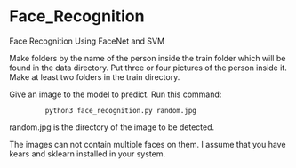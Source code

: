# Face_Recognition
Face Recognition Using FaceNet and SVM

Make folders by the name of the person inside the train folder which will be found in the data directory. Put three or four pictures 
of the person inside it. Make at least two folders in the train directory. 

Give an image to the model to predict. Run this command:

             python3 face_recognition.py random.jpg
 
random.jpg is the directory of the image to be detected.

The images can not contain multiple faces on them. 
I assume that you have kears and sklearn installed in your system.
